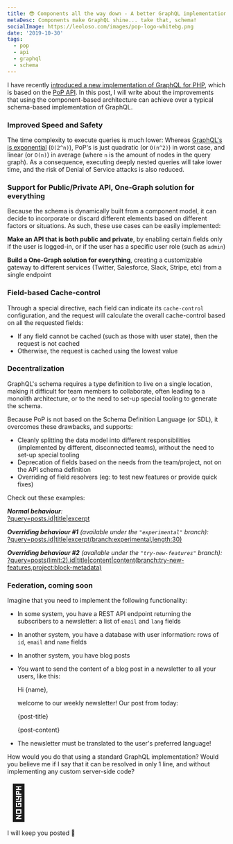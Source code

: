 ```yaml
---
title: 😎 Components all the way down - A better GraphQL implementation!
metaDesc: Components make GraphQL shine... take that, schema!
socialImage: https://leoloso.com/images/pop-logo-whitebg.png
date: '2019-10-30'
tags:
  - pop
  - api
  - graphql
  - schema
---
```


I have recently [introduced a new implementation of GraphQL for PHP](/posts/intro-to-schemaless-graphql-api-for-pop/), which is based on the [PoP API](https://github.com/getpop/api). In this post, I will write about the improvements that using the component-based architecture can achieve over a typical schema-based implementation of GraphQL.

### Improved Speed and Safety

The time complexity to execute queries is much lower: Whereas [GraphQL's is exponential](https://blog.acolyer.org/2018/05/21/semantics-and-complexity-of-graphql/) (`O(2^n)`), PoP's is just quadratic (or `O(n^2)`) in worst case, and linear (or `O(n)`) in average (where `n` is the amount of nodes in the query graph). As a consequence, executing deeply nested queries will take lower time, and the risk of Denial of Service attacks is also reduced.

### Support for Public/Private API, One-Graph solution for everything

Because the schema is dynamically built from a component model, it can decide to incorporate or discard different elements based on different factors or situations. As such, these use cases can be easily implemented:

**Make an API that is both public and private**, by enabling certain fields only if the user is logged-in, or if the user has a specific user role (such as `admin`)

**Build a One-Graph solution for everything**, creating a customizable gateway to different services (Twitter, Salesforce, Slack, Stripe, etc) from a single endpoint

### Field-based Cache-control

Through a special directive, each field can indicate its `cache-control` configuration, and the request will calculate the overall cache-control based on all the requested fields: 

- If any field cannot be cached (such as those with user state), then the request is not cached
- Otherwise, the request is cached using the lowest value

### Decentralization

GraphQL's schema requires a type definition to live on a single location, making it difficult for team members to collaborate, often leading to a monolith architecture, or to the need to set-up special tooling to generate the schema. 

Because PoP is not based on the Schema Definition Language (or SDL), it overcomes these drawbacks, and supports:

- Cleanly splitting the data model into different responsibilities (implemented by different, disconnected teams), without the need to set-up special tooling
- Deprecation of fields based on the needs from the team/project, not on the API schema definition
- Overriding of field resolvers (eg: to test new features or provide quick fixes)

Check out these examples:

_**Normal behaviour**:_<br/>
[?query=posts.id|title|excerpt](https://nextapi.getpop.org/api/graphql/?query=posts.id|title|excerpt)

_**Overriding behaviour #1** (available under the `"experimental"` branch):_<br/>
[?query=posts.id|title|excerpt(branch:experimental,length:30)](https://nextapi.getpop.org/api/graphql/?query=posts.id|title|excerpt(branch:experimental,length:30))

_**Overriding behaviour #2** (available under the `"try-new-features"` branch):_<br/>
[?query=posts(limit:2).id|title|content|content(branch:try-new-features,project:block-metadata)](https://nextapi.getpop.org/api/graphql/?query=posts(limit:2).id|title|content|content(branch:try-new-features,project:block-metadata))

### Federation, coming soon

Imagine that you need to implement the following functionality:

- In some system, you have a REST API endpoint returning the subscribers to a newsletter: a list of `email` and `lang` fields
- In another system, you have a database with user information: rows of `id`, `email` and `name` fields
- In another system, you have blog posts
- You want to send the content of a blog post in a newsletter to all your users, like this:


    Hi {name},
    
    welcome to our weekly newsletter! Our post from today:
    
    {post-title}
    
    {post-content}

- The newsletter must be translated to the user's preferred language!

How would you do that using a standard GraphQL implementation? Would you believe me if I say that it can be resolved in only 1 line, and without implementing any custom server-side code?

<span style="font-size: 80px;">🤔</span>

<!--
Oh yes! Coming soon: PoP will soon feature a mechanism to resolve complex queries without server-side coding, purely based on composing operations indicated through the query.
-->

I will keep you posted 🤔

